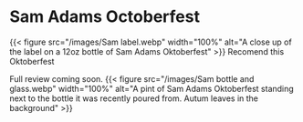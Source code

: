 # Sam Adams Octoberfest

{{< figure src="/images/Sam label.webp" width="100%" alt="A close up of the label on a 12oz bottle of Sam Adams Oktoberfest" >}}
Recomend this Oktoberfest

Full review coming soon.
{{< figure src="/images/Sam bottle and glass.webp" width="100%" alt="A pint of Sam Adams Oktoberfest standing next to the bottle it was recently poured from. Autum leaves in the background" >}}

